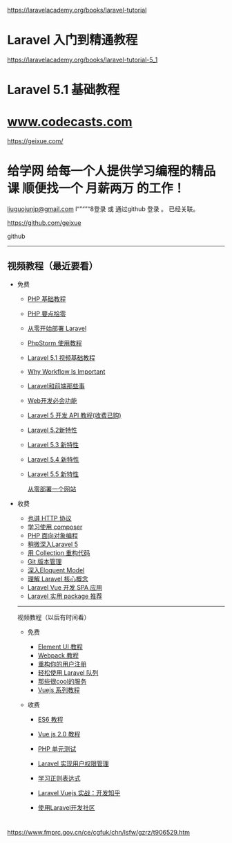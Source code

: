 



https://laravelacademy.org/books/laravel-tutorial

# Laravel 入门到精通教程



https://laravelacademy.org/books/laravel-tutorial-5_1

# Laravel 5.1 基础教程



# www.codecasts.com

https://geixue.com/

# **给学网** **给**每一个人提供**学**习编程的精品课 顺便找一个 **月薪两万** 的工作！



liuguojunjp@gmail.com	l“”“”“8登录  或 通过github 登录 。 已经关联。



https://github.com/geixue

github

---

## 视频教程（最近要看）



+ 免费

  + [PHP 基础教程](https://geixue.com/course/learn-php)

  + [PHP 要点拾零](https://geixue.com/course/php-little-tricks-understanding)

  +  [从零开始部署 Laravel](https://geixue.com/course/deploy-laravel-app-on-vps)

  + [PhpStorm 使用教程](https://geixue.com/course/master-phpstorm)

  + [Laravel 5.1 视频基础教程](https://geixue.com/course/laravel-5-basic)

    

  + [Why Workflow Is Important](https://geixue.com/course/why-workflow-is-important)

  + [Laravel和前端那些事](https://geixue.com/course/laravel-and-front-end-series)

  + [Web开发必会功能](https://geixue.com/course/web-skills-that-you-must-learn)

  + [Laravel 5 开发 API 教程(收费已购)](https://geixue.com/course/dive-into-restful-api-with-laravel)

  

  + [Laravel 5.2新特性](https://geixue.com/course/what-is-new-in-laravel-5-2-series)

  + [Laravel 5.3 新特性](https://geixue.com/course/changes-and-features-ahout-laravel-5-3)

  + [Laravel 5.4 新特性](https://geixue.com/course/new-feature-in-laravel-5-4)

  + [Laravel 5.5 新特性](https://geixue.com/course/new-featura-in-laravel-5-5)

    [从零部署一个网站](https://geixue.com/course/deploy-a-website-from-scratch)

  

+ 收费

  + [也讲 HTTP 协议](https://geixue.com/course/learn-http )
  + [学习使用 composer](https://geixue.com/course/learn-to-use-composer-qqfnsw)
  + [PHP 面向对象编程](https://geixue.com/course/object-oriented-programming-in-php)
  + [稍微深入Laravel 5](https://geixue.com/course/dive-a-little-deep-into-laravel-5)
  + [用 Collection 重构代码](https://geixue.com/course/refactoring-loops-with-collection)
  + [Git 版本管理](https://geixue.com/course/use-git-in-your-own-way)
  + [深入Eloquent Model](https://geixue.com/course/dive-into-laravel-eloquent-model)
  + [理解 Laravel 核心概念](https://geixue.com/course/peak-into-laravel-core-components)
  + [Laravel Vue 开发 SPA 应用](https://geixue.com/course/laravel-vuejs-spa)
  + [Laravel 实用 package 推荐](https://geixue.com/course/awesome-laravel-packages)

  

  ---

  视频教程（以后有时间看）

  

  + 免费
    + [Element UI 教程](https://geixue.com/course/use-element-ui-tool-kit)
    + [Webpack 教程](https://geixue.com/course/advanced-webpack-tutorial)
    + [重构你的用户注册](https://geixue.com/course/user-experience-is-important-when-registered-a-user)
    + [轻松使用 Laravel 队列](https://geixue.com/course/laravel-queue-is-awesome)
    + [那些很cool的服务](https://geixue.com/course/tools-that-are-dame-good-for-developer)
    + [Vuejs 系列教程](https://geixue.com/course/vue-js-1-0-in-action-series)

  

  + 收费

    + [ES6 教程](https://geixue.com/course/es6-from-scratch)
    + [Vue js 2.0 教程](https://geixue.com/course/vue-js-2-0-series)

    + [PHP 单元测试](https://geixue.com/course/learn-to-write-php-unit-test)

    + [Laravel 实现用户权限管理](https://geixue.com/course/laravel-acl-in-action)

    + [学习正则表达式](https://geixue.com/course/learn-regular-expression)

    + [Laravel Vuejs 实战：开发知乎](https://geixue.com/course/build-a-zhihu-website-with-laravel)

    + [使用Laravel开发社区](https://geixue.com/course/develop-a-forum-using-laravel-5)

      

      

      









# 



https://www.fmprc.gov.cn/ce/cgfuk/chn/lsfw/gzrz/t906529.htm



